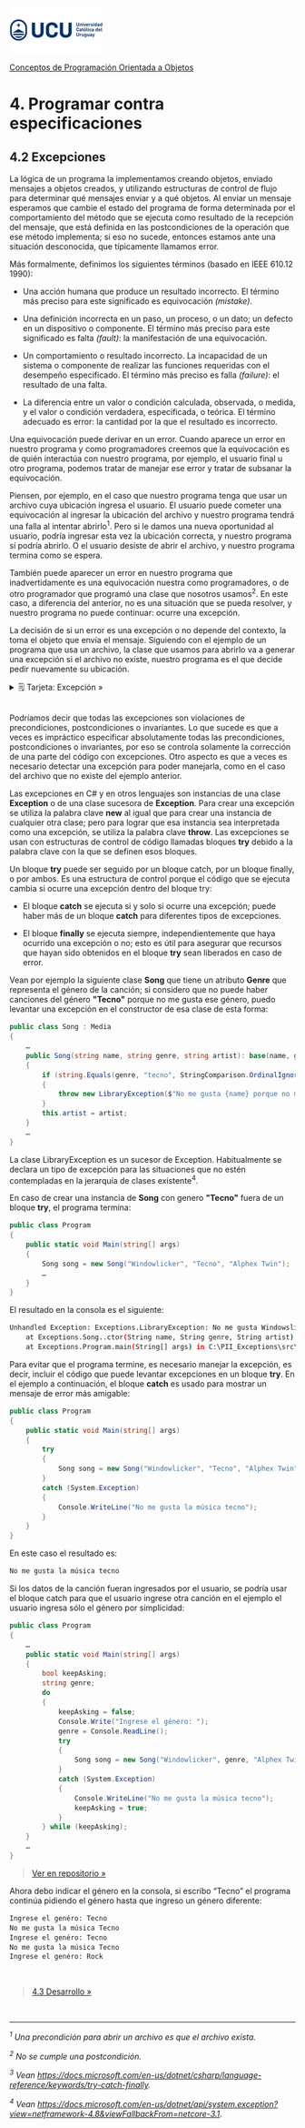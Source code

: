 ![UCU](../../Assets/logo-ucu.png)

[Conceptos de Programación Orientada a Objetos](../../)


# 4. Programar contra especificaciones

## 4.2 Excepciones

La lógica de un programa la implementamos creando objetos, enviado mensajes a objetos creados, y utilizando estructuras de control de flujo para determinar qué mensajes enviar y a qué objetos. Al enviar un mensaje esperamos que cambie el estado del programa de forma determinada por el comportamiento del método que se ejecuta como resultado de la recepción del mensaje, que está definida en las postcondiciones de la operación que ese método implementa; si eso no sucede, entonces estamos ante una situación desconocida, que típicamente llamamos error.

Más formalmente, definimos los siguientes términos (basado en IEEE 610.12 1990):
- Una acción humana que produce un resultado incorrecto. El término más preciso para este significado es equivocación *(mistake)*.

- Una definición incorrecta en un paso, un proceso, o un dato; un defecto en un dispositivo o componente. El término más preciso para este significado es falta *(fault)*: la manifestación de una equivocación.

- Un comportamiento o resultado incorrecto. La incapacidad de un sistema o componente de realizar las funciones requeridas con el desempeño especificado. El término más preciso es falla *(failure)*: el resultado de una falta.

- La diferencia entre un valor o condición calculada, observada, o medida, y el valor o condición
verdadera, especificada, o teórica. El término adecuado es error: la cantidad por la que el resultado
es incorrecto.

Una equivocación puede derivar en un error. Cuando aparece un error en nuestro programa y como programadores creemos que la equivocación es de quién interactúa con nuestro programa, por ejemplo, el usuario final u otro programa, podemos tratar de manejar ese error y tratar de subsanar la equivocación.

Piensen, por ejemplo, en el caso que nuestro programa tenga que usar un archivo cuya ubicación ingresa el usuario. El usuario puede cometer una equivocación al ingresar la ubicación del archivo y nuestro programa tendrá una falla al intentar abrirlo<sup>1</sup>. Pero si le damos una nueva oportunidad al usuario, podría ingresar esta vez la ubicación correcta, y nuestro programa sí podría abrirlo. O el usuario desiste de abrir el archivo, y nuestro programa termina como se espera.

También puede aparecer un error en nuestro programa que inadvertidamente es una equivocación nuestra como programadores, o de otro programador que programó una clase que nosotros usamos<sup>2</sup>. En este caso, a diferencia del anterior, no es una situación que se pueda resolver, y nuestro programa no puede continuar: ocurre una excepción.

La decisión de si un error es una excepción o no depende del contexto, la toma el objeto que envía el mensaje. Siguiendo con el ejemplo de un programa que usa un archivo, la clase que usamos para abrirlo va a generar una excepción si el archivo no existe, nuestro programa es el que decide pedir nuevamente su ubicación.

<details>
<summary>🗒 Tarjeta: Excepción »</summary>

| Excepción |
| ---- |
| Una excepción es una situación inesperada en un programa. |
| No necesariamente es un error en el programa. |
| No necesariamente es un error permanente. |

</details>
<br/>

Podríamos decir que todas las excepciones son violaciones de precondiciones, postcondiciones o invariantes. Lo que sucede es que a veces es impráctico especificar absolutamente todas las precondiciones, postcondiciones o invariantes, por eso se controla solamente la corrección de una parte del código con excepciones. Otro aspecto es que a veces es necesario detectar una excepción para poder manejarla, como en el caso del
archivo que no existe del ejemplo anterior.

Las excepciones en C# y en otros lenguajes son instancias de una clase **Exception** o de una clase sucesora de **Exception**. Para crear una excepción se utiliza la palabra clave **new** al igual que para crear una instancia de cualquier otra clase; pero para lograr que esa instancia sea interpretada como una excepción, se utiliza la palabra clave **throw**. Las excepciones se usan con estructuras de control de código llamadas bloques **try** debido a la palabra clave con la que se definen esos bloques.

Un bloque **try** puede ser seguido por un bloque catch, por un bloque finally, o por ambos. Es una estructura de control porque el código que se ejecuta cambia si ocurre una excepción dentro del bloque try:

- El bloque **catch** se ejecuta si y solo si ocurre una excepción; puede haber más de un bloque **catch** para diferentes tipos de excepciones.

- El bloque **finally** se ejecuta siempre, independientemente que haya ocurrido una excepción o no; esto es útil para asegurar que recursos que hayan sido obtenidos en el bloque **try** sean liberados en caso de error.

Vean por ejemplo la siguiente clase **Song** que tiene un atributo **Genre** que representa el género de la canción; si considero que no puede haber canciones del género **"Tecno"** porque no me gusta ese género, puedo levantar una excepción en el constructor de esa clase de esta forma:

```c#
public class Song : Media
{
    …
    public Song(string name, string genre, string artist): base(name, genre)
    {
        if (string.Equals(genre, "tecno", StringComparison.OrdinalIgnoreCase))
        {
            throw new LibraryException($"No me gusta {name} porque no me gusta la música tecno");
        }
        this.artist = artist;
    }
    …
}
```

La clase LibraryException es un sucesor de Exception. Habitualmente se declara un tipo de excepción para las situaciones que no estén contempladas en la jerarquía de clases existente<sup>4</sup>.

En caso de crear una instancia de **Song** con genero **"Tecno"** fuera de un bloque **try**, el programa termina:

```c#
public class Program
{
    public static void Main(string[] args)
    {
        Song song = new Song("Windowlicker", "Tecno", "Alphex Twin");
        …
    }
}
```
El resultado en la consola es el siguiente:
```bash
Unhandled Exception: Exceptions.LibraryException: No me gusta Windowslicker porque no me gusta la música tecno
    at Exceptions.Song..ctor(String name, String genre, String artist) in C:\PII_Exceptions\src\Library\Song.cs:line 34
    at Exceptions.Program.main(String[] args) in C:\PII_Exceptions\src\Program\Program.cs:line 25
```

Para evitar que el programa termine, es necesario manejar la excepción, es decir, incluir el código que puede levantar excepciones en un bloque **try**. En el ejemplo a continuación, el bloque **catch** es usado para mostrar un mensaje de error más amigable:

```c#
public class Program
{
    public static void Main(string[] args)
    {
        try
        {
            Song song = new Song("Windowlicker", "Tecno", "Alphex Twin");
        }
        catch (System.Exception)
        {
            Console.WriteLine("No me gusta la música tecno");
        }
    }
}
```
En este caso el resultado es:
```bash
No me gusta la música tecno
```

Si los datos de la canción fueran ingresados por el usuario, se podría usar el bloque catch para que el usuario ingrese otra canción en el ejemplo el usuario ingresa sólo el género por simplicidad:

```c#
public class Program
{
    …
    public static void Main(string[] args)
    {
        bool keepAsking;
        string genre;
        do
        {
            keepAsking = false;
            Console.Write("Ingrese el género: ");
            genre = Console.ReadLine();
            try
            {
                Song song = new Song("Windowlicker", genre, "Alphex Twin");
            }
            catch (System.Exception)
            {
                Console.WriteLine("No me gusta la música tecno");
                keepAsking = true;
            }
        } while (keepAsking);
    }
    …
}
```
> [Ver en repositorio »](https://github.com/ucudal/PII_Exceptions/blob/master/src/Program/Program.cs)

Ahora debo indicar el género en la consola, si escribo “Tecno” el programa continúa pidiendo el género hasta que ingreso un género diferente:
```bash
Ingrese el genéro: Tecno
No me gusta la música Tecno
Ingrese el genéro: Tecno
No me gusta la música Tecno
Ingrese el genéro: Rock 
```


<br>

> [4.3 Desarrollo »](./4_3_Desarrollo.md)

</br>

****

_<sup>1</sup> Una precondición para abrir un archivo es que el archivo exista._

_<sup>2</sup> No se cumple una postcondición._

_<sup>3</sup> Vean https://docs.microsoft.com/en-us/dotnet/csharp/language-reference/keywords/try-catch-finally._

_<sup>4</sup> Vean https://docs.microsoft.com/en-us/dotnet/api/system.exception?view=netframework-4.8&viewFallbackFrom=netcore-3.1._